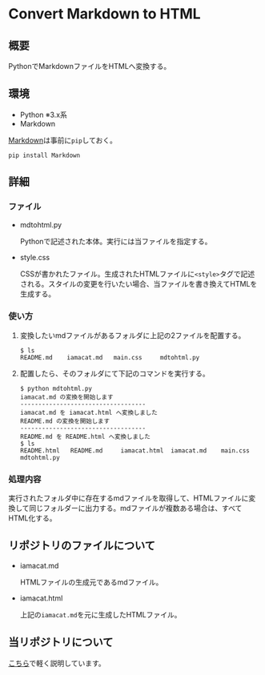 # Convert Markdown to HTML

## 概要

PythonでMarkdownファイルをHTMLへ変換する。

## 環境

* Python ※3.x系
* Markdown

[Markdown](https://python-markdown.github.io/)は事前に`pip`しておく。

```console
pip install Markdown
```

## 詳細

### ファイル

* mdtohtml.py

    Pythonで記述された本体。実行には当ファイルを指定する。

* style.css

    CSSが書かれたファイル。生成されたHTMLファイルに`<style>`タグで記述される。スタイルの変更を行いたい場合、当ファイルを書き換えてHTMLを生成する。

### 使い方

1. 変換したいmdファイルがあるフォルダに上記の2ファイルを配置する。

    ```console
    $ ls
    README.md    iamacat.md   main.css     mdtohtml.py
    ```

1. 配置したら、そのフォルダにて下記のコマンドを実行する。

    ```console
    $ python mdtohtml.py
    iamacat.md の変換を開始します
    -----------------------------------
    iamacat.md を iamacat.html へ変換しました
    README.md の変換を開始します
    -----------------------------------
    README.md を README.html へ変換しました
    $ ls
    README.html   README.md     iamacat.html  iamacat.md    main.css      mdtohtml.py
    ```

### 処理内容

実行されたフォルダ中に存在するmdファイルを取得して、HTMLファイルに変換して同じフォルダーに出力する。mdファイルが複数ある場合は、すべてHTML化する。


## リポジトリのファイルについて

* iamacat.md

    HTMLファイルの生成元であるmdファイル。
    
* iamacat.html

    上記の`iamacat.md`を元に生成したHTMLファイル。
    
## 当リポジトリについて

[こちら](https://idontwannawork.github.io/posts/convert-markdown-to-html-with-python/)で軽く説明しています。

